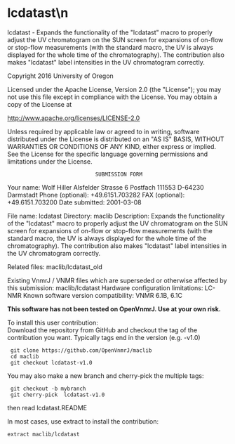 # lcdatast\n
 lcdatast - Expands the functionality of the "lcdatast" macro to properly
 adjust
 the UV chromatogram on the SUN screen for expansions of on-flow or
 stop-flow measurements (with the standard macro, the UV is always
 displayed for the whole time of the chromatography). The contribution
 also makes "lcdatast" label intensities in the UV chromatogram
 correctly.

 Copyright 2016 University of Oregon

 Licensed under the Apache License, Version 2.0 (the "License");
 you may not use this file except in compliance with the License.
 You may obtain a copy of the License at

   http://www.apache.org/licenses/LICENSE-2.0

 Unless required by applicable law or agreed to in writing, software
 distributed under the License is distributed on an "AS IS" BASIS,
 WITHOUT WARRANTIES OR CONDITIONS OF ANY KIND, either express or implied.
 See the License for the specific language governing permissions and
 limitations under the License.

                                SUBMISSION FORM

Your name:              Wolf Hiller
                        Alsfelder Strasse 6
                        Postfach 111553
                        D-64230 Darmstadt
Phone (optional):       +49.6151.703282
FAX (optional):         +49.6151.703200
Date submitted:         2001-03-08

File name:              lcdatast
Directory:              maclib
Description:            Expands the functionality of the "lcdatast" macro to
                        properly adjust the UV chromatogram on the SUN screen
                        for expansions of on-flow or stop-flow measurements
                        (with the standard macro, the UV is always displayed
                        for the whole time of the chromatography). The
                        contribution also makes "lcdatast" label intensities
                        in the UV chromatogram correctly.

Related files:          maclib/lcdatast_old

Existing VnmrJ / VNMR files which are superseded or
otherwise affected by this submission:  maclib/lcdatast
Hardware configuration limitations:     LC-NMR
Known software version compatibility:   VNMR 6.1B, 6.1C

**This software has not been tested on OpenVnmrJ. Use at your own risk.**

To install this user contribution:  
Download the repository from GitHub and checkout the tag of the contribution you want.
Typically tags end in the version (e.g. -v1.0)

     git clone https://github.com/OpenVnmrJ/maclib  
     cd maclib  
     git checkout lcdatast-v1.0


You may also make a new branch and cherry-pick the multiple tags:  

     git checkout -b mybranch
     git cherry-pick  lcdatast-v1.0

then read lcdatast.README   

In most cases, use extract to install the contribution:  

    extract maclib/lcdatast